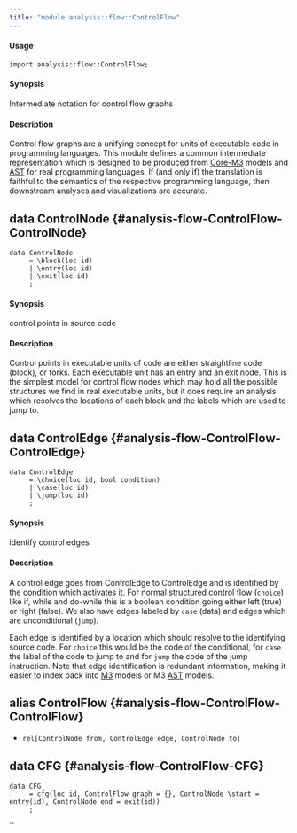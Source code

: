 ```yaml
---
title: "module analysis::flow::ControlFlow"
---
```


#### Usage

`import analysis::flow::ControlFlow;`


#### Synopsis

Intermediate notation for control flow graphs

#### Description

Control flow graphs are a unifying concept for units of executable
code in programming languages. This module defines a common
intermediate representation which is designed to be produced from [Core-M3](../../../Library/analysis/m3/Core.md#analysis::m3::Core-M3)
models and [AST](../../../Library/analysis/m3/AST.md) for real programming languages. If (and only if) the translation
is faithful to the semantics of the respective programming language,
then downstream analyses and visualizations are accurate.


## data ControlNode {#analysis-flow-ControlFlow-ControlNode}

```rascal
data ControlNode  
     = \block(loc id)
     | \entry(loc id)
     | \exit(loc id)
     ;
```


#### Synopsis

control points in source code

#### Description

Control points in executable units of code are either straightline
code (block), or forks. Each executable unit has an entry and an exit
node. This is the simplest model for control flow nodes which may hold
all the possible structures we find in real executable units, but it
does require an analysis which resolves the locations of each block
and the labels which are used to jump to. 

## data ControlEdge {#analysis-flow-ControlFlow-ControlEdge}

```rascal
data ControlEdge  
     = \choice(loc id, bool condition)
     | \case(loc id)
     | \jump(loc id)
     ;
```


#### Synopsis

identify control edges

#### Description

A control edge goes from ControlEdge to ControlEdge and is identified
by the condition which activates it. For normal structured control
flow (`choice`) like if, while and do-while this is a boolean condition going either
left (true) or right (false). We also have edges labeled by `case` (data)
and edges which are unconditional (`jump`). 

Each edge is identified by
a location which should resolve to the identifying source code. For
`choice` this would be the code of the conditional, for `case` the label
of the code to jump to and for `jump` the code of the jump instruction. Note that
edge identification is redundant information, making it easier to index
back into [M3](../../../Library/analysis/m3/Core.md#analysis::m3::Core-M3) models or M3 [AST](../../../Library/analysis/m3/AST.md) models.

## alias ControlFlow {#analysis-flow-ControlFlow-ControlFlow}

* `rel[ControlNode from, ControlEdge edge, ControlNode to]`

## data CFG {#analysis-flow-ControlFlow-CFG}

```rascal
data CFG  
     = cfg(loc id, ControlFlow graph = {}, ControlNode \start = entry(id), ControlNode end = exit(id))
     ;
```

``

